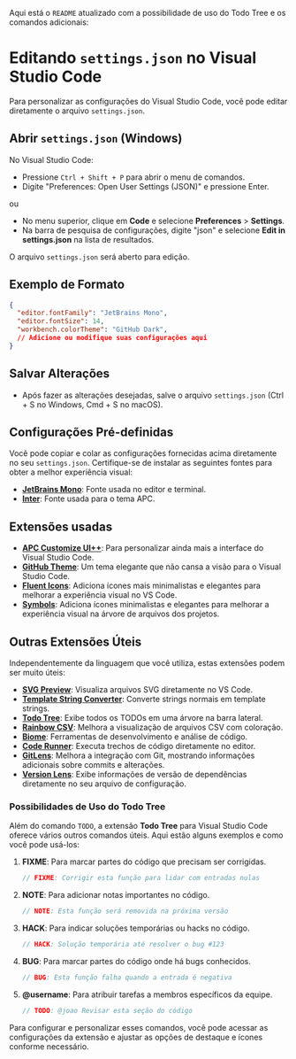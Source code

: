 Aqui está o `README` atualizado com a possibilidade de uso do Todo Tree e os comandos adicionais:

# Editando `settings.json` no Visual Studio Code

Para personalizar as configurações do Visual Studio Code, você pode editar diretamente o arquivo `settings.json`.

## Abrir `settings.json` (Windows)

No Visual Studio Code:

- Pressione `Ctrl + Shift + P` para abrir o menu de comandos.
- Digite "Preferences: Open User Settings (JSON)" e pressione Enter.

ou

- No menu superior, clique em **Code** e selecione **Preferences** > **Settings**.
- Na barra de pesquisa de configurações, digite "json" e selecione **Edit in settings.json** na lista de resultados.

O arquivo `settings.json` será aberto para edição.

## Exemplo de Formato

```json
{
  "editor.fontFamily": "JetBrains Mono",
  "editor.fontSize": 14,
  "workbench.colorTheme": "GitHub Dark",
  // Adicione ou modifique suas configurações aqui
}
```

## Salvar Alterações

- Após fazer as alterações desejadas, salve o arquivo `settings.json` (Ctrl + S no Windows, Cmd + S no macOS).

## Configurações Pré-definidas

Você pode copiar e colar as configurações fornecidas acima diretamente no seu `settings.json`. Certifique-se de instalar as seguintes fontes para obter a melhor experiência visual:

- **[JetBrains Mono](https://www.jetbrains.com/pt-br/lp/mono/)**: Fonte usada no editor e terminal.
- **[Inter](https://rsms.me/inter/)**: Fonte usada para o tema APC.

## Extensões usadas

- **[APC Customize UI++](https://marketplace.visualstudio.com/items?itemName=drcika.apc-extension)**: Para personalizar ainda mais a interface do Visual Studio Code.
- **[GitHub Theme](https://marketplace.visualstudio.com/items?itemName=GitHub.github-vscode-theme)**: Um tema elegante que não cansa a visão para o Visual Studio Code.
- **[Fluent Icons](https://marketplace.visualstudio.com/items?itemName=miguelsolorio.fluent-icons)**: Adiciona ícones mais minimalistas e elegantes para melhorar a experiência visual no VS Code.
- **[Symbols](https://marketplace.visualstudio.com/items?itemName=miguelsolorio.symbols)**: Adiciona ícones minimalistas e elegantes para melhorar a experiência visual na árvore de arquivos dos projetos.

## Outras Extensões Úteis

Independentemente da linguagem que você utiliza, estas extensões podem ser muito úteis:

- **[SVG Preview](https://marketplace.visualstudio.com/items?itemName=SimonSiefke.svg-preview)**: Visualiza arquivos SVG diretamente no VS Code.
- **[Template String Converter](https://marketplace.visualstudio.com/items?itemName=meganrogge.template-string-converter)**: Converte strings normais em template strings.
- **[Todo Tree](https://marketplace.visualstudio.com/items?itemName=Gruntfuggly.todo-tree)**: Exibe todos os TODOs em uma árvore na barra lateral.
- **[Rainbow CSV](https://marketplace.visualstudio.com/items?itemName=mechatroner.rainbow-csv)**: Melhora a visualização de arquivos CSV com coloração.
- **[Biome](https://marketplace.visualstudio.com/items?itemName=biomejs.biome)**: Ferramentas de desenvolvimento e análise de código.
- **[Code Runner](https://marketplace.visualstudio.com/items?itemName=formulahendry.code-runner)**: Executa trechos de código diretamente no editor.
- **[GitLens](https://marketplace.visualstudio.com/items?itemName=eamodio.gitlens)**: Melhora a integração com Git, mostrando informações adicionais sobre commits e alterações.
- **[Version Lens](https://marketplace.visualstudio.com/items?itemName=pflannery.vscode-versionlens)**: Exibe informações de versão de dependências diretamente no seu arquivo de configuração.

### Possibilidades de Uso do Todo Tree

Além do comando `TODO`, a extensão **Todo Tree** para Visual Studio Code oferece vários outros comandos úteis. Aqui estão alguns exemplos e como você pode usá-los:

1. **FIXME**: Para marcar partes do código que precisam ser corrigidas.
   ```javascript
   // FIXME: Corrigir esta função para lidar com entradas nulas
   ```

2. **NOTE**: Para adicionar notas importantes no código.
   ```javascript
   // NOTE: Esta função será removida na próxima versão
   ```

3. **HACK**: Para indicar soluções temporárias ou hacks no código.
   ```javascript
   // HACK: Solução temporária até resolver o bug #123
   ```

4. **BUG**: Para marcar partes do código onde há bugs conhecidos.
   ```javascript
   // BUG: Esta função falha quando a entrada é negativa
   ```

5. **@username**: Para atribuir tarefas a membros específicos da equipe.
   ```javascript
   // TODO: @joao Revisar esta seção do código
   ```

Para configurar e personalizar esses comandos, você pode acessar as configurações da extensão e ajustar as opções de destaque e ícones conforme necessário.
